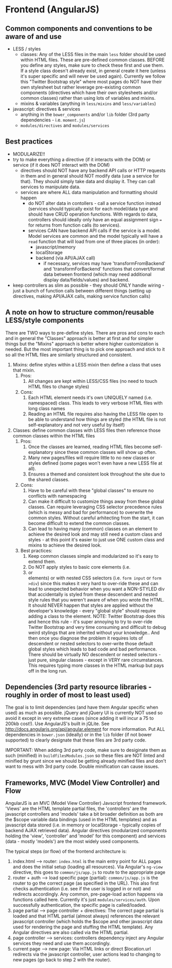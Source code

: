 # Frontend (AngularJS)

## Common components and conventions to be aware of and use
- LESS / styles
	- classes: Any of the LESS files in the main `less` folder should be used within HTML files. These are pre-defined common classes. BEFORE you define any styles, make sure to check these first and use them. If a style class doesn't already exist, in general create it here (unless it's super specific and will never be used again). Currently we follow this "Twitter Bootstrap style" where most pages do NOT have their own stylesheet but rather leverage pre-existing common components (directives which have their own stylesheets and/or common classes) rather than using lots of variables and mixins.
	- mixins & variables (anything in `less/mixins` and `less/variables`)
- javascript: directives & services
	- anything in the `bower_components` and/or `lib` folder (3rd party dependencies - i.e. `moment.js`)
	- `modules/directives` and `modules/services`
	
## Best practices
- MODULARIZE!!
- try to make everything a directive (if it interacts with the DOM) or service (if it does NOT interact with the DOM)
	- directives should NOT have any backend API calls or HTTP requests in them and in general should NOT modify data (use a service for that). They should simply take data and display it. They can call services to manipulate data.
	- services are where ALL data manipulation and formatting should happen
		- do NOT alter data in contollers - call a service function instead (services should typically exist for each model/data type and should have CRUD operation functions. With regards to data, controllers should ideally only have an equal assignment sign `=` for returns from function calls (to services).
		- services CAN have backend API calls if the service is a model. Model services are common and the model typically will have a `read` function that will load from one of three places (in order):
			- javascript/memory
			- localStorage
			- backend (via API/AJAX call)
				- if necessary, services may have 'transformFromBackend' and 'transformForBackend' functions that convert/format data between frontend (which may need additional display data/fields/values) and backend.
- keep controllers as slim as possible - they should ONLY handle wiring - just a bunch of function calls between different things (setting up directives, making API/AJAX calls, making service function calls)
	
## A note on how to structure common/reusable LESS/style components
There are TWO ways to pre-define styles. There are pros and cons to each and in general the "Classes" approach is better at first and for simpler things but the "Mixins" approach is better where higher customization is needed. But the most important thing is to pick one approach and stick to it so all the HTML files are similarly structured and consistent.

1. Mixins: define styles within a LESS mixin then define a class that uses that mixin.
	1. Pros:
		1. All changes are kept within LESS/CSS files (no need to touch HTML files to change styles)
	2. Cons:
		1. Each HTML element needs it's own UNIQUELY named (i.e. namespaced) class. This leads to very verbose HTML files with long class names
		2. Reading an HTML file requires also having the LESS file open to be able to understand how things are styled (the HTML file is not self-explanatory and not very useful by itself)
2. Classes: define common classes with LESS files then reference those common classes within the HTML files
	1. Pros:
		1. Once the classes are learned, reading HTML files become self-explanatory since these common classes will show up often.
		2. Many new pages/files will require little to no new classes or styles defined (some pages won't even have a new LESS file at all).
		3. Ensures a themed and consistent look throughout the site due to the shared classes.
	2. Cons:
		1. Have to be careful with these "global classes" to ensure no conflicts with namespacing
		2. Can make it difficult to customize things away from these global classes. Can require leveraging CSS selector precedence rules (which is messy and bad for performance) to overwrite the common styles. Without careful arhitecting from the start, it can become difficult to extend the common classes.
		3. Can lead to having many (common) classes on an element to achieve the desired look and may still need a custom class and styles - at this point it's easier to just use ONE custom class and mixins to achieve the desired look.
	3. Best practices:
		1. Keep common classes simple and modularized so it's easy to extend them.
		2. Do NOT apply styles to basic core elements (i.e. <li> or <form> elements) or with nested CSS selectors (i.e. `form input` or `form >div`) since this makes it very hard to over-ride these and can lead to unexpected behavior when you want a NON-STYLED div that accidentally is styled from these descendent and nested style rules that you weren't aware of when you wrote the HTML. It should NEVER happen that styles are applied without the developer's knowledge - every "global style" should require adding a class to the element. NOTE: Twitter Bootstrap does this and hence this rule - it's super annoying to try to over-ride Twitter Bootstrap and very time consuming and difficult to debug weird stylings that are inherited without your knowledge.. And then once you diagnose the problem it requires lots of descendent or nested selectors to over-write those default global styles which leads to bad code and bad performance. There should be virtually NO descendent or nested selectors - just pure, singular classes - except in VERY rare circumstances. This requires typing more classes in the HTML markup but pays off in the long run.

## Dependencies (3rd party resource libraries - roughly in order of most to least used)
The goal is to limit dependencies (and have them Angular specific when used) as much as possible. jQuery and jQuery UI is currently NOT used so avoid it except in very extreme cases (since adding it will incur a 75 to 200kb cost!). Use AngularJS's built in jQLite. See http://docs.angularjs.org/api/angular.element for more information.
Put ALL dependencies in `bower.json` (ideally) or in the `lib` folder (if not bower supported) to clearly designate that these files are 3rd party code.

IMPORTANT: When adding 3rd party code, make sure to desiginate them as such (minified) in `buildfilesModules.json` so these files are NOT linted and minified by grunt since we should be getting already minified files and don't want to mess with 3rd party code. Double minification can cause issues.


## Frameworks, MVC (Model View Controller) and Flow
AngularJS is an MVC (Model View Controller) Javscript frontend framework. 'Views' are the HTML template partial files, the 'controllers' are the javascript controllers and 'models' take a bit broader definition as both are the $scope variable data bindings (used in the HTML templates) and as javascript data stored (i.e. in memory or localStorage - typically copies of backend AJAX retrieved data). Angular directives (modularized components holding the 'view', 'controller' and 'model' for this component) and services (data - mostly 'models') are the most widely used components.

The typical steps (or flow) of the frontend architecture is:
1. index.html --> router: `index.html` is the main entry point for ALL pages and does the initial setup (loading all resources). Via Angular's `ng-view` directive, this goes to `common/js/app.js` to route to the appropriate page
2. router + auth --> load specific page (partial): `common/js/app.js` is the router to go the correct page (as specified in the URL). This also first checks authentication (i.e. see if the user is logged in or not) and redirects accordingly. Any common, pre-page-load action happens via functions called here. Currently it's just `modules/services/auth`. Upon successfully authentication, the specific page is called/loaded.
3. page partial --> page controller + directives: The correct page partial is loaded and that HTML partial (almost always) references the relevant javascript controller (which holds the $scope and other javascript data used for rendering the page and stuffing the HTML template). Any Angular directives are also called via the HTML partial.
4. page controller --> services: controllers dependency inject any Angular services they need and use them accordingly.
5. current page --> new page: Via <a ng-href> HTML links or direct $location.url redirects via the javascript controller, user actions lead to changing to new pages (go back to step 2 with the router).
